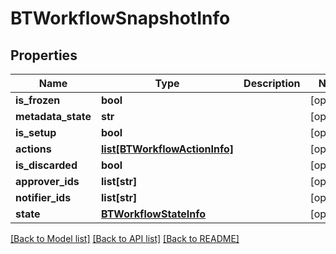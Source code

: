 # BTWorkflowSnapshotInfo

## Properties
Name | Type | Description | Notes
------------ | ------------- | ------------- | -------------
**is_frozen** | **bool** |  | [optional] 
**metadata_state** | **str** |  | [optional] 
**is_setup** | **bool** |  | [optional] 
**actions** | [**list[BTWorkflowActionInfo]**](BTWorkflowActionInfo.md) |  | [optional] 
**is_discarded** | **bool** |  | [optional] 
**approver_ids** | **list[str]** |  | [optional] 
**notifier_ids** | **list[str]** |  | [optional] 
**state** | [**BTWorkflowStateInfo**](BTWorkflowStateInfo.md) |  | [optional] 

[[Back to Model list]](../README.md#documentation-for-models) [[Back to API list]](../README.md#documentation-for-api-endpoints) [[Back to README]](../README.md)


